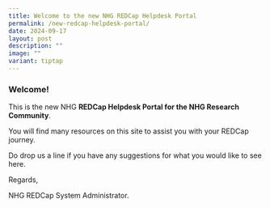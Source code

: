 ```yaml
---
title: Welcome to the new NHG REDCap Helpdesk Portal
permalink: /new-redcap-helpdesk-portal/
date: 2024-09-17
layout: post
description: ""
image: ""
variant: tiptap
---
```

<h3><strong>Welcome!</strong></h3>
<p>This is the new NHG <strong>REDCap Helpdesk Portal for the NHG Research Community</strong>.</p>
<p>You will find many resources on this site to assist you with your REDCap
journey.</p>
<p>Do drop us a line if you have any suggestions for what you would like
to see here.</p>
<p>Regards,</p>
<p>NHG REDCap System Administrator.</p>
<p></p>
<p></p>